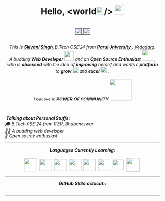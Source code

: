 <h1 align="center">Hello, &ltworld<img src="gif/Earth.gif" width="24">/> <img src="gif/Hi.gif" width="30">
  
<p align = "center">
      <a href="">
      <img align="center" alt="Shivani @LinkedIN" width="22" src="handles/linkedin.svg" />
    </a>
      <a href="">
      <img align="center" alt="Shivani @Mail" width="22" src="handles/gmail.svg" />
    </a>
    
  </p>
</h1>







<p align="center">
  <em>
   This is <a href="https://github.com/Sanjana-027"><b>Shivani Singh</b></a>, B.Tech CSE'24 from <a href=""> <b>Parul University </b>, Vadodara</a>. <br>
    A budding <b>Web Developer</b> <img src="gif/Developer.gif" width="30"> and an <b>Open Source Enthusiast</b>&nbsp;<img src="gif/Designer.gif" width="36">&nbsp,<br>who is <b>obsessed</b>
    with the idea of <b>improving</b> herself and wants a <b>platform</b> to 
    <b>grow</b> <img src="gif/Rocket.gif" width="18"> and 
    <b>excel</b> <img src="gif/Medal.gif" width="20">&nbsp.
  </em> 
  <br>
  <br>
  <i>I believe in <b><i>POWER OF COMMUNITY</i></b> <img src="gif/Handshake.gif" width="70">
</p>
 <br />
  
  
  &nbsp;**Talking about Personal Stuffs:**<br/>
🎓 B.Tech CSE'24 from ITER, Bhubaneswar<br/>
👨‍💻 A budding web developer<br/>
🎯 Open source enthusiast<br/>


<hr>
<p align="center">
<i><b>Languages Currently Learning:</b></i> 
  <br><br>
  <img align="center" src="languages/java.svg" width="43px" />&nbsp;
  <img align="center" src="languages/html5.svg" width="40px" />&nbsp;
  <img align="center" src="languages/css3.svg" width="40px" />&nbsp;
  <img align="center" src="languages/bootstrap.svg" width="40px" />&nbsp;
  <img align="center" src="languages/javascript.svg" width="40px" />&nbsp;
  <img align="center" src="languages/jquery.svg" width="40px" />&nbsp;
  <img align="center" src="languages/angular.svg" width="35px" />&nbsp;
  <img align="center" src="languages/mysql.svg" width="45px" />&nbsp;
   
  
  
</p>

<hr>

<p align = "center">
  <i><b>GitHub Stats:octocat::</b></i>
  <br><br>



<hr>




